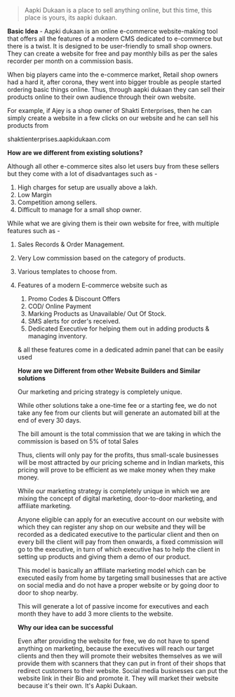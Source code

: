 > Aapki Dukaan is a place to sell anything online, but this time, this place is yours, its aapki dukaan.
> 

**Basic Idea** - Aapki dukaan is an online e-commerce website-making tool that offers all the features of a modern CMS dedicated to e-commerce but there is a twist. It is designed to be user-friendly to small shop owners. They can create a website for free and pay monthly bills as per the sales recorder per month on a commission basis.

When big players came into the e-commerce market, Retail shop owners had a hard it, after corona, they went into bigger trouble as people started ordering basic things online. Thus, through aapki dukaan they can sell their products online to their own audience through their own website.

For example, if Ajey is a shop owner of Shakti Enterprises, then he can simply create a website in a few clicks on our website and he can sell his products from

shaktienterprises.aapkidukaan.com

**How are we different from existing solutions?** 

Although all other e-commerce sites also let users buy from these sellers but they come with a lot of disadvantages such as -

1. High charges for setup are usually above a lakh.
2. Low Margin
3. Competition among sellers. 
4. Difficult to manage for a small shop owner.

While what we are giving them is their own website for free, with multiple features such as -

1. Sales Records & Order Management.
2. Very Low commission based on the category of products.
3. Various templates to choose from.
4. Features of a modern E-commerce website such as 
    1. Promo Codes & Discount Offers
    2. COD/ Online Payment
    3. Marking Products as Unavailable/ Out Of Stock.
    4. SMS alerts for order's received.
    5. Dedicated Executive for helping them out in adding products & managing inventory.
    
    & all these features come in a dedicated admin panel that can be easily used
    
    **How are we Different from other Website Builders and Similar solutions**
    
    Our marketing and pricing strategy is completely unique.
    
    While other solutions take a one-time fee or a starting fee, we do not take any fee from our clients but will generate an automated bill at the end of every 30 days.
    
    The bill amount is the total commission that we are taking in which the commission is based on 5% of total Sales
    
    Thus, clients will only pay for the profits, thus small-scale businesses will be most attracted by our pricing scheme and in Indian markets, this pricing will prove to be efficient as we make money when they make money.
    
    While our marketing strategy is completely unique in which we are mixing the concept of digital marketing, door-to-door marketing, and affiliate marketing.
    
    Anyone eligible can apply for an executive account on our website with which they can register any shop on our website and they will be recorded as a dedicated executive to the particular client and then on every bill the client will pay from then onwards, a fixed commission will go to the executive, in turn of which executive has to help the client in setting up products and giving them a demo of our product.
    
    This model is basically an affiliate marketing model which can be executed easily from home by targeting small businesses that are active on social media and do not have a proper website or by going door to door to shop nearby.
    
    This will generate a lot of passive income for executives and each month they have to add 3 more clients to the website.
    
     **Why our idea can be successful**
    
    Even after providing the website for free, we do not have to spend anything on marketing, because the executives will reach our target clients and then they will promote their websites themselves as we will provide them with scanners that they can put in front of their shops that redirect customers to their website. Social media businesses can put the website link in their Bio and promote it. They will market their website because it's their own. It's Aapki Dukaan.
